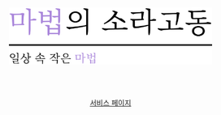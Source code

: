 <br> <br>
<p align="center">
<img width="400px" src="sorce/title.png"/>
</p>
<br> <br>

<p align="center">
  <a href="https://minyou.us/magic-sora">서비스 페이지</a>
</p>
<br>
